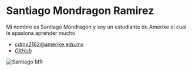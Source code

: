 # Santiago Mondragon Ramirez 

Mi nombre es Santiago Mondragon y soy un estudiante de Amerike el cual le apasiona aprender mucho

- [cdmx2162@amerike.edu.mx](cdmx2162@amerike.edu.mx)
- [_GitHub_](https://github.com/SantiDEV2)

![Santiago MR](https://avatars.githubusercontent.com/u/100314893?v=4)

